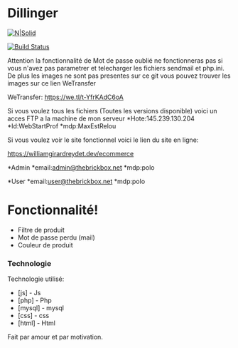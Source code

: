 # Dillinger

[![N|Solid](https://cldup.com/dTxpPi9lDf.thumb.png)](https://nodesource.com/products/nsolid)

[![Build Status](https://travis-ci.org/joemccann/dillinger.svg?branch=master)](https://travis-ci.org/joemccann/dillinger)

Attention la fonctionnalité de Mot de passe oublié ne fonctionneras pas si vous n'avez pas parametrer et telecharger les fichiers sendmail et php.ini. De plus les images ne sont pas presentes sur ce git vous pouvez trouver les images sur ce lien WeTransfer

WeTransfer: https://we.tl/t-YfrKAdC6oA

Si vous voulez tous les fichiers (Toutes les versions disponible) voici un acces FTP a la machine de mon serveur
*Hote:145.239.130.204
*Id:WebStartProf
*mdp:MaxEstRelou

Si vous voulez voir le site fonctionnel voici le lien du site en ligne:

https://williamgirardreydet.dev/ecommerce

*Admin 
*email:admin@thebrickbox.net
*mdp:polo

*User
*email:user@thebrickbox.net
*mdp:polo

# Fonctionnalité!

  * Filtre de produit
  * Mot de passe perdu (mail)
  * Couleur de produit

### Technologie

Technologie utilisé:

* [js] - Js
* [php] - Php
* [mysql] - mysql
* [css] - css
* [html] - Html

Fait par amour et par motivation.

